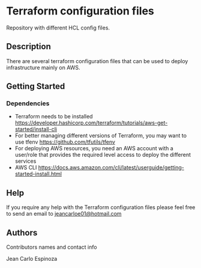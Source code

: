 # Terraform configuration files

Repository with different HCL config files.

## Description

There are several terraform configuration files that can be used to deploy infrastructure mainly on AWS.

## Getting Started

### Dependencies

* Terraform needs to be installed https://developer.hashicorp.com/terraform/tutorials/aws-get-started/install-cli
* For better managing different versions of Terraform, you may want to use tfenv https://github.com/tfutils/tfenv
* For deploying AWS resources, you need an AWS account with a user/role that provides the required level access to deploy the different services
* AWS CLI https://docs.aws.amazon.com/cli/latest/userguide/getting-started-install.html

## Help

If you require any help with the Terraform configuration files please feel free to send an email to jeancarloe01@hotmail.com

## Authors

Contributors names and contact info

Jean Carlo Espinoza